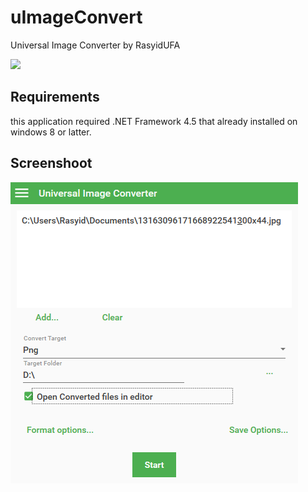 # uImageConvert
Universal Image Converter by RasyidUFA

<img src="https://img.shields.io/github/issues/rasyidf/uImageConvert.svg?style=flat-square"/>

## Requirements
this application required .NET Framework 4.5 that already installed on windows 8 or latter.

## Screenshoot
<img src="docs/img/UIC.png"/>